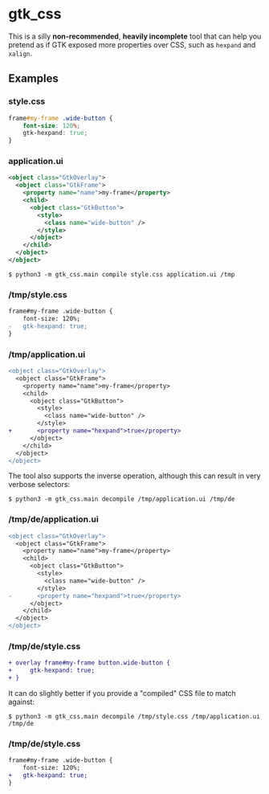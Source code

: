 # gtk_css

This is a silly **non-recommended**, **heavily incomplete** tool that can help you pretend
as if GTK exposed more properties over CSS, such as `hexpand` and `xalign`.

## Examples

### style.css
```css
frame#my-frame .wide-button {
    font-size: 120%;
    gtk-hexpand: true;
}
```

### application.ui
```xml
<object class="GtkOverlay">
  <object class="GtkFrame">
    <property name="name">my-frame</property>
    <child>
      <object class="GtkButton">
        <style>
          <class name="wide-button" />
        </style>
      </object>
    </child>
  </object>
</object>
```

`$ python3 -m gtk_css.main compile style.css application.ui /tmp`

### /tmp/style.css
```diff
frame#my-frame .wide-button {
    font-size: 120%;
-   gtk-hexpand: true;
}
```

### /tmp/application.ui
```diff
<object class="GtkOverlay">
  <object class="GtkFrame">
    <property name="name">my-frame</property>
    <child>
      <object class="GtkButton">
        <style>
          <class name="wide-button" />
        </style>
+       <property name="hexpand">true</property>
      </object>
    </child>
  </object>
</object>
```

The tool also supports the inverse operation, although this can result in very verbose
selectors:

`$ python3 -m gtk_css.main decompile /tmp/application.ui /tmp/de`

### /tmp/de/application.ui
```diff
<object class="GtkOverlay">
  <object class="GtkFrame">
    <property name="name">my-frame</property>
    <child>
      <object class="GtkButton">
        <style>
          <class name="wide-button" />
        </style>
-       <property name="hexpand">true</property>
      </object>
    </child>
  </object>
</object>
```

### /tmp/de/style.css
```diff
+ overlay frame#my-frame button.wide-button {
+     gtk-hexpand: true;
+ }
```

It can do slightly better if you provide a "compiled" CSS file to match against:

`$ python3 -m gtk_css.main decompile /tmp/style.css /tmp/application.ui /tmp/de`

### /tmp/de/style.css
```diff
frame#my-frame .wide-button {
    font-size: 120%;
+   gtk-hexpand: true;
}
```
